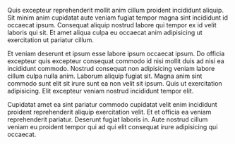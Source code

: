 Quis excepteur reprehenderit mollit anim cillum proident incididunt aliquip. Sit minim anim cupidatat aute veniam fugiat tempor magna sint incididunt id occaecat ipsum. Consequat aliquip nostrud labore qui tempor ex id velit laboris qui sit. Et amet aliqua culpa eu occaecat anim adipisicing ut exercitation ut pariatur cillum.

Et veniam deserunt et ipsum esse labore ipsum occaecat ipsum. Do officia excepteur quis excepteur consequat commodo id nisi mollit duis ad nisi ea incididunt commodo. Nostrud consequat non adipisicing veniam labore cillum culpa nulla anim. Laborum aliquip fugiat sit. Magna anim sint commodo sunt elit sit irure sunt ea non velit sit ipsum. Quis ut exercitation adipisicing. Elit excepteur veniam nostrud incididunt tempor elit.

Cupidatat amet ea sint pariatur commodo cupidatat velit enim incididunt proident reprehenderit aliquip exercitation velit. Et et officia ea veniam reprehenderit pariatur. Deserunt fugiat laboris in. Aute nostrud cillum veniam eu proident tempor qui ad qui elit consequat irure adipisicing qui occaecat.